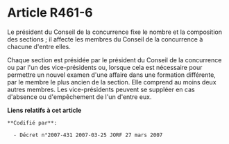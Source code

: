 # Article R461-6

Le président du Conseil de la concurrence fixe le nombre et la composition des sections ; il affecte les membres du Conseil
de la concurrence à chacune d'entre elles.

Chaque section est présidée par le président du Conseil de la concurrence ou par l'un des vice-présidents ou, lorsque cela
est nécessaire pour permettre un nouvel examen d'une affaire dans une formation différente, par le membre le plus ancien de
la section. Elle comprend au moins deux autres membres. Les vice-présidents peuvent se suppléer en cas d'absence ou
d'empêchement de l'un d'entre eux.

**Liens relatifs à cet article**

	**Codifié par**:

	  - Décret n°2007-431 2007-03-25 JORF 27 mars 2007
